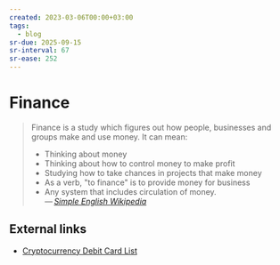 ```yaml
---
created: 2023-03-06T00:00+03:00
tags:
  - blog
sr-due: 2025-09-15
sr-interval: 67
sr-ease: 252
---
```


# Finance

> Finance is a study which figures out how people, businesses and groups make and use money. It can mean:
>
> - Thinking about money
> - Thinking about how to control money to make profit
> - Studying how to take chances in projects that make money
> - As a verb, "to finance" is to provide money for business
> - Any system that includes circulation of money.\
>   — <cite>[Simple English Wikipedia](https://simple.wikipedia.org/wiki/Finance)</cite>

## External links

- [Cryptocurrency Debit Card List](https://www.cryptowisser.com/debit-cards/)
